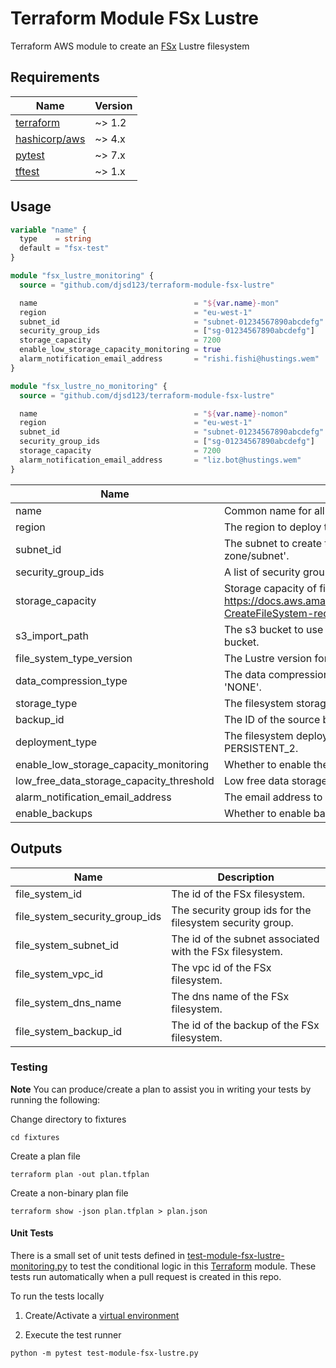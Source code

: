 # Terraform Module FSx Lustre
[FSx]: https://aws.amazon.com/fsx/lustre/

Terraform AWS module to create an [FSx] Lustre filesystem


[terraform]: https://www.terraform.io/downloads
[hashicorp/aws]: https://registry.terraform.io/providers/hashicorp/aws
[pytest]: https://pypi.org/project/pytest/
[tftest]: https://pypi.org/project/tftest/


## Requirements

| Name            | Version |
|-----------------|---------|
| [terraform]     | ~> 1.2  |
| [hashicorp/aws] | ~> 4.x  |
| [pytest]        | ~> 7.x  |
| [tftest]        | ~> 1.x  |


## Usage

```terraform
variable "name" {
  type    = string
  default = "fsx-test"
}

module "fsx_lustre_monitoring" {
  source = "github.com/djsd123/terraform-module-fsx-lustre"

  name                                   = "${var.name}-mon"
  region                                 = "eu-west-1"
  subnet_id                              = "subnet-01234567890abcdefg"
  security_group_ids                     = ["sg-01234567890abcdefg"]
  storage_capacity                       = 7200
  enable_low_storage_capacity_monitoring = true
  alarm_notification_email_address       = "rishi.fishi@hustings.wem"
}

module "fsx_lustre_no_monitoring" {
  source = "github.com/djsd123/terraform-module-fsx-lustre"

  name                                   = "${var.name}-nomon"
  region                                 = "eu-west-1"
  subnet_id                              = "subnet-01234567890abcdefg"
  security_group_ids                     = ["sg-01234567890abcdefg"]
  storage_capacity                       = 7200
  alarm_notification_email_address       = "liz.bot@hustings.wem"
}
```


| Name                                     | Description                                                                                                                                                       | Type           | Default         | Required |
|------------------------------------------|-------------------------------------------------------------------------------------------------------------------------------------------------------------------|----------------|-----------------|:--------:|
| name                                     | Common name for all resources.                                                                                                                                    | `string`       | `""`            |   yes    |
| region                                   | The region to deploy the resources.                                                                                                                               | `string`       | `""`            |   yes    |
| subnet_id                                | The subnet to create the filesystem in.  Note; FSx Lustre only supports one 'availability zone/subnet'.                                                           | `string`       | `""`            |   yes    |
| security_group_ids                       | A list of security group Ids to apply to the filesystem.                                                                                                          | `list(string)` | `""`            |   yes    |
| storage_capacity                         | Storage capacity of file system. See: https://docs.aws.amazon.com/fsx/latest/APIReference/API_CreateFileSystem.html#FSx-CreateFileSystem-request-StorageCapacity. | `number`       | `""`            |   yes    |
| s3_import_path                           | The s3 bucket to use to back your fsx filesystem. Defaults to NASA's Nex open data bucket.                                                                        | `string`       | `s3://nasanex`  |    no    |
| file_system_type_version                 | The Lustre version for the file system.                                                                                                                           | `number`       | `2.12`          |    no    |
| data_compression_type                    | The data compression configuration for the file system. Valid values are 'LZ4' and 'NONE'.                                                                        | `string`       | `NONE`          |    no    |
| storage_type                             | The filesystem storage type. Either SSD or HDD.                                                                                                                   | `string`       | `SSD`           |    no    |
| backup_id                                | The ID of the source backup to create the filesystem from.                                                                                                        | `string`       | `""`            |    no    |
| deployment_type                          | The filesystem deployment type. One of: SCRATCH_1, SCRATCH_2, PERSISTENT_1, PERSISTENT_2.                                                                         | `string`       | `SCRATCH_2`     |    no    |
| enable_low_storage_capacity_monitoring   | Whether to enable the dashboard and 'Low free storage capacity alarm'?                                                                                            | `bool`         | `false`         |    no    |
| low_free_data_storage_capacity_threshold | Low free data storage capacity threshold (Bytes).                                                                                                                 | `string`       | `7100000000000` |    no    |
| alarm_notification_email_address         | The email address to send FSX storage alarms/alerts to.                                                                                                           | `string`       | `""`            |   yes    |
| enable_backups                           | Whether to enable backups for this filesystem?                                                                                                                    | `bool`         | `false`         |    no    |


## Outputs

| Name                           | Description                                               |
|--------------------------------|-----------------------------------------------------------|
| file_system_id                 | The id of the FSx filesystem.                             |
| file_system_security_group_ids | The security group ids for the filesystem security group. |
| file_system_subnet_id          | The id of the subnet associated with the FSx filesystem.  |
| file_system_vpc_id             | The vpc id of the FSx filesystem.                         |
| file_system_dns_name           | The dns name of the FSx filesystem.                       |
| file_system_backup_id          | The id of the backup of the FSx filesystem.               |


### Testing

**Note**
You can produce/create a plan to assist you in writing your tests by running the following:

Change directory to fixtures
```shell
cd fixtures
```

Create a plan file
```shell
terraform plan -out plan.tfplan
```

Create a non-binary plan file
```shell
terraform show -json plan.tfplan > plan.json
```

#### Unit Tests

There is a small set of unit tests defined in [test-module-fsx-lustre-monitoring.py](test-module-fsx-lustre-monitoring.py) to test the conditional logic in this
[Terraform] module. These tests run automatically when a pull request is created in this repo.

To run the tests locally

1. Create/Activate a [virtual environment](https://docs.python.org/3/tutorial/venv.html)

2. Execute the test runner

```shell
python -m pytest test-module-fsx-lustre.py
```

